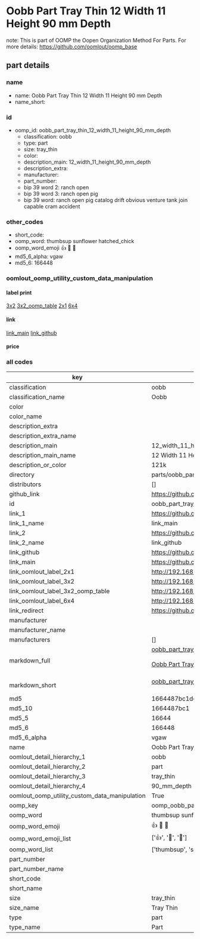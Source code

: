 # Oobb Part Tray Thin 12 Width 11 Height 90 mm Depth  

note: This is part of OOMP the Oopen Organization Method For Parts. For more details: https://github.com/oomlout/oomp_base

##  part details
  







### name
* name: Oobb Part Tray Thin 12 Width 11 Height 90 mm Depth
* name_short: 
### id
* oomp_id: oobb_part_tray_thin_12_width_11_height_90_mm_depth
  * classification: oobb
  * type: part
  * size: tray_thin
  * color: 
  * description_main: 12_width_11_height_90_mm_depth
  * description_extra: 
  * manufacturer: 
  * part_number: 
  * bip 39 word 2: ranch open
  * bip 39 word 3: ranch open pig
  * bip 39 word: ranch open pig catalog drift obvious venture tank join capable cram accident

### other_codes
* short_code: 
* oomp_word: thumbsup sunflower hatched_chick
* oomp_word_emoji :thumbsup: :sunflower: :hatched_chick:
* md5_6_alpha: vgaw
* md5_6: 166448






### oomlout_oomp_utility_custom_data_manipulation
#### label print
[3x2](http://192.168.1.245:1112/?label=oomp%20vgaw)
[3x2_oomp_table](http://192.168.1.108:1112/?label=oomp%20vgaw)
[2x1](http://192.168.1.242:1112/?label=oomp%20vgaw)
[6x4](http://192.168.1.55:1112/?label=oomp%20vgaw)    

#### link

[link_main](https://github.com/oomlout/oomlout_oomp_version_1_messy/tree/main/parts/oobb_part_tray_thin_12_width_11_height_90_mm_depth) [link_github](https://github.com/oomlout/oomlout_oomp_version_1_messy/tree/main/parts/oobb_part_tray_thin_12_width_11_height_90_mm_depth)                             

#### price







### all codes 
| key | value |  
| --- | --- |  
| classification | oobb |  
| classification_name | Oobb |  
| color |  |  
| color_name |  |  
| description_extra |  |  
| description_extra_name |  |  
| description_main | 12_width_11_height_90_mm_depth |  
| description_main_name | 12 Width 11 Height 90 mm Depth |  
| description_or_color | 121k |  
| directory | parts/oobb_part_tray_thin_12_width_11_height_90_mm_depth |  
| distributors | [] |  
| github_link | https://github.com/oomlout/oomlout_oomp_part_src/tree/main/parts/oobb_part_tray_thin_12_width_11_height_90_mm_depth |  
| id | oobb_part_tray_thin_12_width_11_height_90_mm_depth |  
| link_1 | https://github.com/oomlout/oomlout_oomp_version_1_messy/tree/main/parts/oobb_part_tray_thin_12_width_11_height_90_mm_depth |  
| link_1_name | link_main |  
| link_2 | https://github.com/oomlout/oomlout_oomp_version_1_messy/tree/main/parts/oobb_part_tray_thin_12_width_11_height_90_mm_depth |  
| link_2_name | link_github |  
| link_github | https://github.com/oomlout/oomlout_oomp_version_1_messy/tree/main/parts/oobb_part_tray_thin_12_width_11_height_90_mm_depth |  
| link_main | https://github.com/oomlout/oomlout_oomp_version_1_messy/tree/main/parts/oobb_part_tray_thin_12_width_11_height_90_mm_depth |  
| link_oomlout_label_2x1 | http://192.168.1.242:1112/?label=oomp%20vgaw |  
| link_oomlout_label_3x2 | http://192.168.1.245:1112/?label=oomp%20vgaw |  
| link_oomlout_label_3x2_oomp_table | http://192.168.1.108:1112/?label=oomp%20vgaw |  
| link_oomlout_label_6x4 | http://192.168.1.55:1112/?label=oomp%20vgaw |  
| link_redirect | https://github.com/oomlout/oomlout_oomp_version_1_messy/tree/main/parts/oobb_part_tray_thin_12_width_11_height_90_mm_depth |  
| manufacturer |  |  
| manufacturer_name |  |  
| manufacturers | [] |  
| markdown_full | [oobb_part_tray_thin_12_width_11_height_90_mm_depth](none)<br>[](none)<br>[Oobb Part Tray Thin 12 Width 11 Height 90 Mm Depth](none)<br><br> |  
| markdown_short | [oobb_part_tray_thin_12_width_11_height_90_mm_depth](none)<br><br> |  
| md5 | 1664487bc1ddbe4a62a1623f4926cd8c |  
| md5_10 | 1664487bc1 |  
| md5_5 | 16644 |  
| md5_6 | 166448 |  
| md5_6_alpha | vgaw |  
| name | Oobb Part Tray Thin 12 Width 11 Height 90 mm Depth |  
| oomlout_detail_hierarchy_1 | oobb |  
| oomlout_detail_hierarchy_2 | part |  
| oomlout_detail_hierarchy_3 | tray_thin |  
| oomlout_detail_hierarchy_4 | 90_mm_depth |  
| oomlout_oomp_utility_custom_data_manipulation | True |  
| oomp_key | oomp_oobb_part_tray_thin_12_width_11_height_90_mm_depth |  
| oomp_word | thumbsup sunflower hatched_chick |  
| oomp_word_emoji | :thumbsup: :sunflower: :hatched_chick: |  
| oomp_word_emoji_list | [':thumbsup:', ':sunflower:', ':hatched_chick:'] |  
| oomp_word_list | ['thumbsup', 'sunflower', 'hatched_chick'] |  
| part_number |  |  
| part_number_name |  |  
| short_code |  |  
| short_name |  |  
| size | tray_thin |  
| size_name | Tray Thin |  
| type | part |  
| type_name | Part |  
